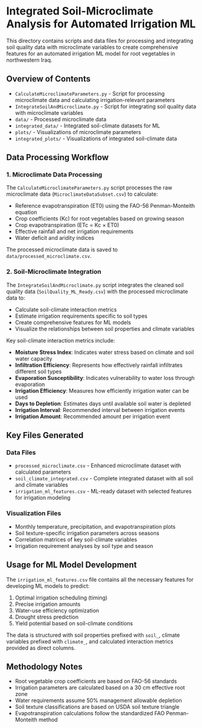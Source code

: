 # Integrated Soil-Microclimate Analysis for Automated Irrigation ML

This directory contains scripts and data files for processing and integrating soil quality data with microclimate variables to create comprehensive features for an automated irrigation ML model for root vegetables in northwestern Iraq.

## Overview of Contents

- `CalculateMicroclimateParameters.py` - Script for processing microclimate data and calculating irrigation-relevant parameters
- `IntegrateSoilAndMicroclimate.py` - Script for integrating soil quality data with microclimate variables 
- `data/` - Processed microclimate data
- `integrated_data/` - Integrated soil-climate datasets for ML
- `plots/` - Visualizations of microclimate parameters
- `integrated_plots/` - Visualizations of integrated soil-climate data

## Data Processing Workflow

### 1. Microclimate Data Processing

The `CalculateMicroclimateParameters.py` script processes the raw microclimate data (`MicroclimateDataSubset.csv`) to calculate:

- Reference evapotranspiration (ET0) using the FAO-56 Penman-Monteith equation
- Crop coefficients (Kc) for root vegetables based on growing season
- Crop evapotranspiration (ETc = Kc × ET0)
- Effective rainfall and net irrigation requirements
- Water deficit and aridity indices

The processed microclimate data is saved to `data/processed_microclimate.csv`.

### 2. Soil-Microclimate Integration

The `IntegrateSoilAndMicroclimate.py` script integrates the cleaned soil quality data (`SoilQuality_ML_Ready.csv`) with the processed microclimate data to:

- Calculate soil-climate interaction metrics
- Estimate irrigation requirements specific to soil types
- Create comprehensive features for ML models
- Visualize the relationships between soil properties and climate variables

Key soil-climate interaction metrics include:

- **Moisture Stress Index**: Indicates water stress based on climate and soil water capacity
- **Infiltration Efficiency**: Represents how effectively rainfall infiltrates different soil types
- **Evaporation Susceptibility**: Indicates vulnerability to water loss through evaporation
- **Irrigation Efficiency**: Measures how efficiently irrigation water can be used 
- **Days to Depletion**: Estimates days until available soil water is depleted
- **Irrigation Interval**: Recommended interval between irrigation events
- **Irrigation Amount**: Recommended amount per irrigation event

## Key Files Generated

### Data Files

- `processed_microclimate.csv` - Enhanced microclimate dataset with calculated parameters
- `soil_climate_integrated.csv` - Complete integrated dataset with all soil and climate variables
- `irrigation_ml_features.csv` - ML-ready dataset with selected features for irrigation modeling

### Visualization Files

- Monthly temperature, precipitation, and evapotranspiration plots
- Soil texture-specific irrigation parameters across seasons
- Correlation matrices of key soil-climate variables
- Irrigation requirement analyses by soil type and season

## Usage for ML Model Development

The `irrigation_ml_features.csv` file contains all the necessary features for developing ML models to predict:

1. Optimal irrigation scheduling (timing)
2. Precise irrigation amounts
3. Water-use efficiency optimization
4. Drought stress prediction
5. Yield potential based on soil-climate conditions

The data is structured with soil properties prefixed with `soil_`, climate variables prefixed with `climate_`, and calculated interaction metrics provided as direct columns.

## Methodology Notes

- Root vegetable crop coefficients are based on FAO-56 standards
- Irrigation parameters are calculated based on a 30 cm effective root zone
- Water requirements assume 50% management allowable depletion
- Soil texture classifications are based on USDA soil texture triangle
- Evapotranspiration calculations follow the standardized FAO Penman-Monteith method 